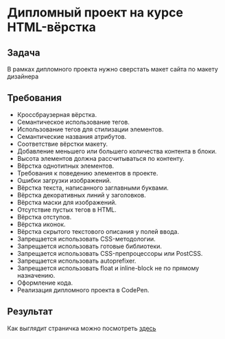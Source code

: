 # Дипломный проект на курсе HTML-вёрстка

## Задача
В рамках дипломного проекта нужно сверстать макет сайта по макету дизайнера

## Требования
- Кроссбраузерная вёрстка.
- Семантическое использование тегов.
- Использование тегов для стилизации элементов.
- Семантические названия атрибутов.
- Соответствие вёрстки макету.
- Добавление меньшего или большего количества контента в блоки.
- Высота элементов должна рассчитываться по контенту.
- Вёрстка однотипных элементов.
- Требования к поведению элементов в проекте.
- Ошибки загрузки изображений.
- Вёрстка текста, написанного заглавными буквами.
- Вёрстка декоративных линий у заголовков.
- Вёрстка маски для изображений.
- Отсутствие пустых тегов в HTML.
- Вёрстка отступов.
- Вёрстка иконок.
- Вёрстка скрытого текстового описания у полей ввода.
- Запрещается использовать CSS-методологии.
- Запрещается использовать готовые библиотеки.
- Запрещается использовать CSS-препроцессоры или PostCSS.
- Запрещается использовать autoprefixer.
- Запрещается использовать float и inline-block не по прямому назначению.
- Оформление кода.
- Реализация дипломного проекта в CodePen.

## Результат
Как выглядит страничка можно посмотреть [здесь](https://github.com/slightly104/HTML-CSS-final-paper-Netology---22/blob/main/CodePen%20-%20%D0%98%D1%82%D0%BE%D0%B3%D0%BE%D0%B2%D0%B0%D1%8F%20%D1%80%D0%B0%D0%B1%D0%BE%D1%82%D0%B0%20%D0%BF%D0%BE%20HTML%20CSS.pdf)
